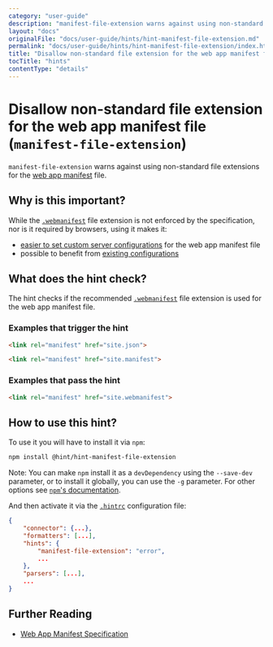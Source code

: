 ```yaml
---
category: "user-guide"
description: "manifest-file-extension warns against using non-standard fileextensions for the web app manifest file."
layout: "docs"
originalFile: "docs/user-guide/hints/hint-manifest-file-extension.md"
permalink: "docs/user-guide/hints/hint-manifest-file-extension/index.html"
title: "Disallow non-standard file extension for the web app manifest file"
tocTitle: "hints"
contentType: "details"
---
```

# Disallow non-standard file extension for the web app manifest file (`manifest-file-extension`)

`manifest-file-extension` warns against using non-standard file
extensions for the [web app manifest][spec] file.

## Why is this important?

While the [`.webmanifest`][file extension] file extension is not
enforced by the specification, nor is it required by browsers, using
it makes it:

* [easier to set custom server configurations][server configs] for
  the web app manifest file
* possible to benefit from [existing configurations][other configs]

## What does the hint check?

The hint checks if the recommended [`.webmanifest`][file extension]
file extension is used for the web app manifest file.

### Examples that **trigger** the hint

```html
<link rel="manifest" href="site.json">
```

```html
<link rel="manifest" href="site.manifest">
```

### Examples that **pass** the hint

```html
<link rel="manifest" href="site.webmanifest">
```

## How to use this hint?

To use it you will have to install it via `npm`:

```bash
npm install @hint/hint-manifest-file-extension
```

Note: You can make `npm` install it as a `devDependency` using the
`--save-dev` parameter, or to install it globally, you can use the
`-g` parameter. For other options see [`npm`'s
documentation](https://docs.npmjs.com/cli/install).

And then activate it via the [`.hintrc`][hintrc] configuration file:

```json
{
    "connector": {...},
    "formatters": [...],
    "hints": {
        "manifest-file-extension": "error",
        ...
    },
    "parsers": [...],
    ...
}
```

## Further Reading

* [Web App Manifest Specification][spec]

<!-- Link labels: -->

[file extension]: https://w3c.github.io/manifest/#media-type-registration
[other configs]: https://github.com/jshttp/mime-db/blob/67a4d013c31e73c47b5d975062f0088aea6cd5cd/src/custom-types.json#L85-L92
[server configs]: https://github.com/w3c/manifest/issues/346
[hintrc]: https://webhint.io/docs/user-guide/further-configuration/hintrc-formats/
[spec]: https://www.w3.org/TR/appmanifest
